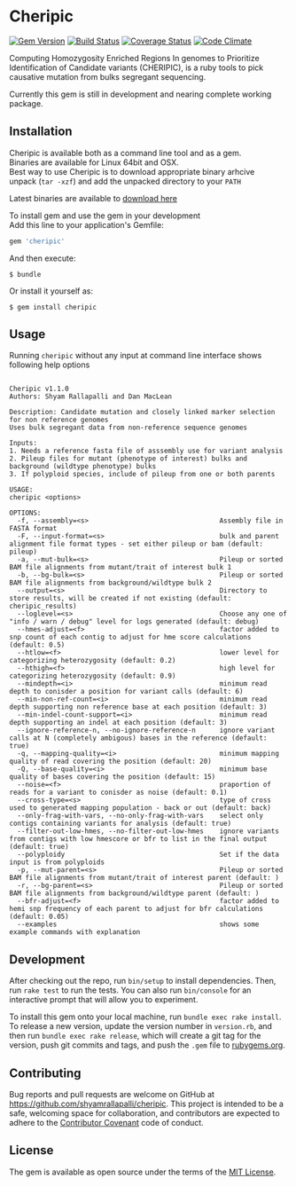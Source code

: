 # Cheripic

[![Gem Version](https://badge.fury.io/rb/cheripic.svg)](https://badge.fury.io/rb/cheripic)
[![Build Status](https://travis-ci.org/shyamrallapalli/cheripic.svg?branch=master)](https://travis-ci.org/shyamrallapalli/cheripic)
[![Coverage Status](https://coveralls.io/repos/github/shyamrallapalli/cheripic/badge.svg?branch=master)](https://coveralls.io/github/shyamrallapalli/cheripic?branch=master)
[![Code Climate](https://codeclimate.com/github/shyamrallapalli/cheripic/badges/gpa.svg)](https://codeclimate.com/github/shyamrallapalli/cheripic)



Computing Homozygosity Enriched Regions In genomes to Prioritize Identification of Candidate variants (CHERIPIC), 
is a ruby tools to pick causative mutation from bulks segregant sequencing.     
        
Currently this gem is still in development and nearing complete working package.
        
        
## Installation

Cheripic is available both as a command line tool and as a gem.     
Binaries are available for Linux 64bit and OSX.      
Best way to use Cheripic is to download appropriate binary arhcive      
unpack (`tar -xzf`) and add the unpacked directory to your `PATH`       

Latest binaries are available to [download here](https://github.com/shyamrallapalli/cheripic/releases/tag/v1.1.0)       


To install gem and use the gem in your development     
Add this line to your application's Gemfile:

```ruby
gem 'cheripic'
```

And then execute:

    $ bundle

Or install it yourself as:

    $ gem install cheripic

## Usage

Running `cheripic` without any input at command line interface shows following help options

```

Cheripic v1.1.0
Authors: Shyam Rallapalli and Dan MacLean

Description: Candidate mutation and closely linked marker selection for non reference genomes
Uses bulk segregant data from non-reference sequence genomes

Inputs:
1. Needs a reference fasta file of asssembly use for variant analysis
2. Pileup files for mutant (phenotype of interest) bulks and background (wildtype phenotype) bulks
3. If polyploid species, include of pileup from one or both parents

USAGE:
cheripic <options>

OPTIONS:
  -f, --assembly=<s>                                 Assembly file in FASTA format
  -F, --input-format=<s>                             bulk and parent alignment file format types - set either pileup or bam (default: pileup)
  -a, --mut-bulk=<s>                                 Pileup or sorted BAM file alignments from mutant/trait of interest bulk 1
  -b, --bg-bulk=<s>                                  Pileup or sorted BAM file alignments from background/wildtype bulk 2
  --output=<s>                                       Directory to store results, will be created if not existing (default: cheripic_results)
  --loglevel=<s>                                     Choose any one of "info / warn / debug" level for logs generated (default: debug)
  --hmes-adjust=<f>                                  factor added to snp count of each contig to adjust for hme score calculations (default: 0.5)
  --htlow=<f>                                        lower level for categorizing heterozygosity (default: 0.2)
  --hthigh=<f>                                       high level for categorizing heterozygosity (default: 0.9)
  --mindepth=<i>                                     minimum read depth to conisder a position for variant calls (default: 6)
  --min-non-ref-count=<i>                            minimum read depth supporting non reference base at each position (default: 3)
  --min-indel-count-support=<i>                      minimum read depth supporting an indel at each position (default: 3)
  --ignore-reference-n, --no-ignore-reference-n      ignore variant calls at N (completely ambigous) bases in the reference (default: true)
  -q, --mapping-quality=<i>                          minimum mapping quality of read covering the position (default: 20)
  -Q, --base-quality=<i>                             minimum base quality of bases covering the position (default: 15)
  --noise=<f>                                        praportion of reads for a variant to conisder as noise (default: 0.1)
  --cross-type=<s>                                   type of cross used to generated mapping population - back or out (default: back)
  --only-frag-with-vars, --no-only-frag-with-vars    select only contigs containing variants for analysis (default: true)
  --filter-out-low-hmes, --no-filter-out-low-hmes    ignore variants from contigs with low hmescore or bfr to list in the final output (default: true)
  --polyploidy                                       Set if the data input is from polyploids
  -p, --mut-parent=<s>                               Pileup or sorted BAM file alignments from mutant/trait of interest parent (default: )
  -r, --bg-parent=<s>                                Pileup or sorted BAM file alignments from background/wildtype parent (default: )
  --bfr-adjust=<f>                                   factor added to hemi snp frequency of each parent to adjust for bfr calculations (default: 0.05)
  --examples                                         shows some example commands with explanation

```

## Development

After checking out the repo, run `bin/setup` to install dependencies. Then, run `rake test` to run the tests. You can also run `bin/console` for an interactive prompt that will allow you to experiment.

To install this gem onto your local machine, run `bundle exec rake install`. To release a new version, update the version number in `version.rb`, and then run `bundle exec rake release`, which will create a git tag for the version, push git commits and tags, and push the `.gem` file to [rubygems.org](https://rubygems.org).

## Contributing

Bug reports and pull requests are welcome on GitHub at https://github.com/shyamrallapalli/cheripic. This project is intended to be a safe, welcoming space for collaboration, and contributors are expected to adhere to the [Contributor Covenant](contributor-covenant.org) code of conduct.


## License

The gem is available as open source under the terms of the [MIT License](http://opensource.org/licenses/MIT).

